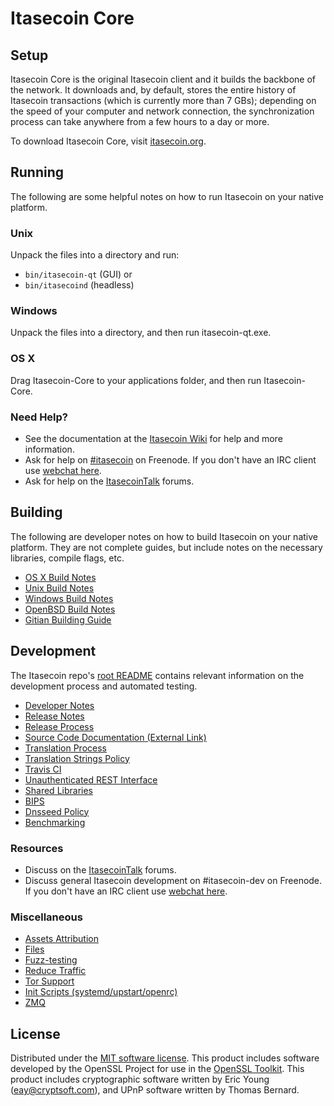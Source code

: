 Itasecoin Core
=============

Setup
---------------------
Itasecoin Core is the original Itasecoin client and it builds the backbone of the network. It downloads and, by default, stores the entire history of Itasecoin transactions (which is currently more than 7 GBs); depending on the speed of your computer and network connection, the synchronization process can take anywhere from a few hours to a day or more.

To download Itasecoin Core, visit [itasecoin.org](https://itasecoin.org).

Running
---------------------
The following are some helpful notes on how to run Itasecoin on your native platform.

### Unix

Unpack the files into a directory and run:

- `bin/itasecoin-qt` (GUI) or
- `bin/itasecoind` (headless)

### Windows

Unpack the files into a directory, and then run itasecoin-qt.exe.

### OS X

Drag Itasecoin-Core to your applications folder, and then run Itasecoin-Core.

### Need Help?

* See the documentation at the [Itasecoin Wiki](https://itasecoin.info/)
for help and more information.
* Ask for help on [#itasecoin](http://webchat.freenode.net?channels=itasecoin) on Freenode. If you don't have an IRC client use [webchat here](http://webchat.freenode.net?channels=itasecoin).
* Ask for help on the [ItasecoinTalk](https://itasecointalk.io/) forums.

Building
---------------------
The following are developer notes on how to build Itasecoin on your native platform. They are not complete guides, but include notes on the necessary libraries, compile flags, etc.

- [OS X Build Notes](build-osx.md)
- [Unix Build Notes](build-unix.md)
- [Windows Build Notes](build-windows.md)
- [OpenBSD Build Notes](build-openbsd.md)
- [Gitian Building Guide](gitian-building.md)

Development
---------------------
The Itasecoin repo's [root README](/README.md) contains relevant information on the development process and automated testing.

- [Developer Notes](developer-notes.md)
- [Release Notes](release-notes.md)
- [Release Process](release-process.md)
- [Source Code Documentation (External Link)](https://dev.visucore.com/itasecoin/doxygen/)
- [Translation Process](translation_process.md)
- [Translation Strings Policy](translation_strings_policy.md)
- [Travis CI](travis-ci.md)
- [Unauthenticated REST Interface](REST-interface.md)
- [Shared Libraries](shared-libraries.md)
- [BIPS](bips.md)
- [Dnsseed Policy](dnsseed-policy.md)
- [Benchmarking](benchmarking.md)

### Resources
* Discuss on the [ItasecoinTalk](https://itasecointalk.io/) forums.
* Discuss general Itasecoin development on #itasecoin-dev on Freenode. If you don't have an IRC client use [webchat here](http://webchat.freenode.net/?channels=itasecoin-dev).

### Miscellaneous
- [Assets Attribution](assets-attribution.md)
- [Files](files.md)
- [Fuzz-testing](fuzzing.md)
- [Reduce Traffic](reduce-traffic.md)
- [Tor Support](tor.md)
- [Init Scripts (systemd/upstart/openrc)](init.md)
- [ZMQ](zmq.md)

License
---------------------
Distributed under the [MIT software license](/COPYING).
This product includes software developed by the OpenSSL Project for use in the [OpenSSL Toolkit](https://www.openssl.org/). This product includes
cryptographic software written by Eric Young ([eay@cryptsoft.com](mailto:eay@cryptsoft.com)), and UPnP software written by Thomas Bernard.
